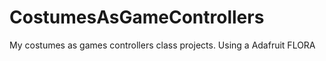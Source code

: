 # CostumesAsGameControllers
My costumes as games controllers class projects. Using a Adafruit FLORA
